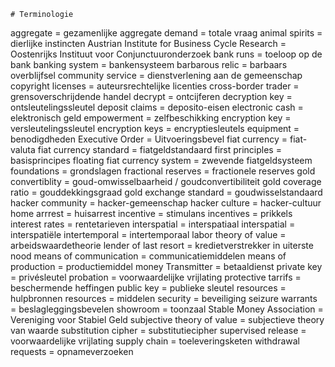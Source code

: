    # Terminologie
aggregate = gezamenlijke
aggregate demand = totale vraag
animal spirits = dierlijke instincten
Austrian Institute for Business Cycle Research = Oostenrijks Instituut voor Conjunctuuronderzoek
bank runs = toeloop op de bank
banking system = bankensysteem
barbarous relic = barbaars overblijfsel
community service = dienstverlening aan de gemeenschap
copyright licenses = auteursrechtelijke licenties
cross-border trader = grensoverschrijdende handel
decrypt = ontcijferen
decryption key = ontsleutelingssleutel
deposit claims = deposito-eisen
electronic cash = elektronisch geld
empowerment = zelfbeschikking
encryption key = versleutelingssleutel
encryption keys = encryptiesleutels
equipment = benodigdheden
Executive Order = Uitvoeringsbevel
fiat currency = fiat-valuta
fiat currency standard = fiatgeldstandaard
first principles = basisprincipes
floating fiat currency system = zwevende fiatgeldsysteem
foundations = grondslagen
fractional reserves = fractionele reserves
gold convertiblity = goud-omwisselbaarheid / goudconvertibiliteit
gold coverage ratio = gouddekkingsgraad
gold exchange standard = goudwisselstandaard
hacker community = hacker-gemeenschap
hacker culture = hacker-cultuur
home arrrest = huisarrest
incentive = stimulans
incentives = prikkels
interest rates = rentetarieven
interspatial = interspatiaal
interspatial = interspatiële
intertemporal = intertemporaal
labor theory of value = arbeidswaardetheorie
lender of last resort = kredietverstrekker in uiterste nood
means of communication = communicatiemiddelen
means of production = productiemiddel
money Transmitter = betaaldienst
private key = privésleutel
probation = voorwaardelijke vrijlating
protective tarrifs = beschermende heffingen
public key = publieke sleutel
resources = hulpbronnen
resources = middelen
security = beveiliging
seizure warrants = beslagleggingsbevelen
showroom = toonzaal
Stable Money Association = Vereniging voor Stabiel Geld
subjective theory of value = subjectieve theory van waarde
substitution cipher = substitutiecipher
supervised release = voorwaardelijke vrijlating
supply chain = toeleveringsketen
withdrawal requests = opnameverzoeken